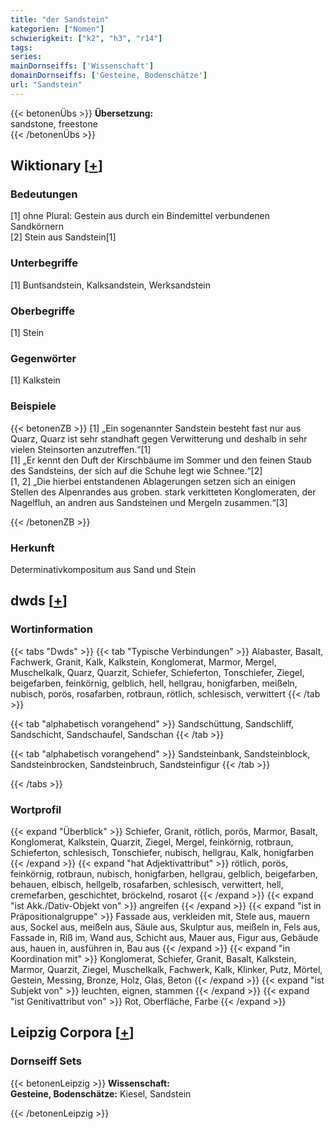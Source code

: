 ```yaml
---
title: "der Sandstein"
kategorien: ["Nomen"]
schwierigkeit: ["k2", "h3", "r14"]
tags:
series:
mainDornseiffs: ['Wissenschaft']
domainDornseiffs: ['Gesteine, Bodenschätze']
url: "Sandstein"
---
```


{{< betonenÜbs >}}
**Übersetzung:**  
sandstone, freestone  
{{< /betonenÜbs >}}

## Wiktionary [[+](https://de.wiktionary.org/wiki/Sandstein)]

### Bedeutungen
[1] ohne Plural: Gestein aus durch ein Bindemittel verbundenen Sandkörnern  
[2] Stein aus Sandstein[1]  

### Unterbegriffe
[1] Buntsandstein, Kalksandstein, Werksandstein  

### Oberbegriffe
[1] Stein  

### Gegenwörter
[1] Kalkstein  

### Beispiele
{{< betonenZB >}}
[1] „Ein sogenannter Sandstein besteht fast nur aus Quarz, Quarz ist sehr standhaft gegen Verwitterung und deshalb in sehr vielen Steinsorten anzutreffen.“[1]  
[1] „Er kennt den Duft der Kirschbäume im Sommer und den feinen Staub des Sandsteins, der sich auf die Schuhe legt wie Schnee.“[2]  
[1, 2] „Die hierbei entstandenen Ablagerungen setzen sich an einigen Stellen des Alpenrandes aus groben. stark verkitteten Konglomeraten, der Nagelfluh, an andren aus Sandsteinen und Mergeln zusammen.“[3]  

{{< /betonenZB >}}
### Herkunft
Determinativkompositum aus Sand und Stein  



## dwds [[+](https://www.dwds.de/wb/Sandstein)]

### Wortinformation
{{< tabs "Dwds" >}}
{{< tab "Typische Verbindungen" >}}
Alabaster, Basalt, Fachwerk, Granit, Kalk, Kalkstein, Konglomerat, Marmor, Mergel, Muschelkalk, Quarz, Quarzit, Schiefer, Schieferton, Tonschiefer, Ziegel, beigefarben, feinkörnig, gelblich, hell, hellgrau, honigfarben, meißeln, nubisch, porös, rosafarben, rotbraun, rötlich, schlesisch, verwittert
{{< /tab >}}

{{< tab "alphabetisch vorangehend" >}}
Sandschüttung, Sandschliff, Sandschicht, Sandschaufel, Sandschan
{{< /tab >}}

{{< tab "alphabetisch vorangehend" >}}
Sandsteinbank, Sandsteinblock, Sandsteinbrocken, Sandsteinbruch, Sandsteinfigur
{{< /tab >}}

{{< /tabs >}}

### Wortprofil
{{< expand "Überblick" >}} Schiefer, Granit, rötlich, porös, Marmor, Basalt, Konglomerat, Kalkstein, Quarzit, Ziegel, Mergel, feinkörnig, rotbraun, Schieferton, schlesisch, Tonschiefer, nubisch, hellgrau, Kalk, honigfarben {{< /expand >}}
{{< expand "hat Adjektivattribut" >}} rötlich, porös, feinkörnig, rotbraun, nubisch, honigfarben, hellgrau, gelblich, beigefarben, behauen, elbisch, hellgelb, rosafarben, schlesisch, verwittert, hell, cremefarben, geschichtet, bröckelnd, rosarot {{< /expand >}}
{{< expand "ist Akk./Dativ-Objekt von" >}} angreifen {{< /expand >}}
{{< expand "ist in Präpositionalgruppe" >}} Fassade aus, verkleiden mit, Stele aus, mauern aus, Sockel aus, meißeln aus, Säule aus, Skulptur aus, meißeln in, Fels aus, Fassade in, Riß im, Wand aus, Schicht aus, Mauer aus, Figur aus, Gebäude aus, hauen in, ausführen in, Bau aus {{< /expand >}}
{{< expand "in Koordination mit" >}} Konglomerat, Schiefer, Granit, Basalt, Kalkstein, Marmor, Quarzit, Ziegel, Muschelkalk, Fachwerk, Kalk, Klinker, Putz, Mörtel, Gestein, Messing, Bronze, Holz, Glas, Beton {{< /expand >}}
{{< expand "ist Subjekt von" >}} leuchten, eignen, stammen {{< /expand >}}
{{< expand "ist Genitivattribut von" >}} Rot, Oberfläche, Farbe {{< /expand >}}

## Leipzig Corpora [[+](https://corpora.uni-leipzig.de/en/res?word=Sandstein&corpusId=deu_newscrawl-public_2018)]

### Dornseiff Sets
{{< betonenLeipzig >}}
**Wissenschaft:**  
**Gesteine, Bodenschätze:** Kiesel, Sandstein  

{{< /betonenLeipzig >}}
